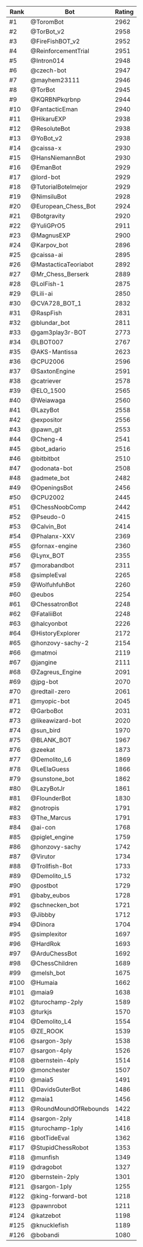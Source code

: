 Rank|Bot|Rating
---|---|---
#1|@ToromBot|2962
#2|@TorBot_v2|2958
#3|@FireFishBOT_v2|2952
#4|@ReinforcementTrial|2951
#5|@Intron014|2948
#6|@czech-bot|2947
#7|@mayhem23111|2946
#8|@TorBot|2945
#9|@KQRBNPkqrbnp|2944
#10|@FantacticEman|2940
#11|@HikaruEXP|2938
#12|@ResoluteBot|2938
#13|@YoBot_v2|2938
#14|@caissa-x|2930
#15|@HansNiemannBot|2930
#16|@EmanBot|2929
#17|@lord-bot|2929
#18|@TutorialBotelmejor|2929
#19|@NimsiluBot|2928
#20|@European_Chess_Bot|2924
#21|@Botgravity|2920
#22|@YuliGPrO5|2911
#23|@MagnusEXP|2900
#24|@Karpov_bot|2896
#25|@caissa-ai|2895
#26|@MastacticaTeoriabot|2892
#27|@Mr_Chess_Berserk|2889
#28|@LolFish-1|2875
#29|@Lili-ai|2850
#30|@CVA728_BOT_1|2832
#31|@RaspFish|2831
#32|@blundar_bot|2811
#33|@gam3play3r-BOT|2773
#34|@LBOT007|2767
#35|@AKS-Mantissa|2623
#36|@CPU2006|2596
#37|@SaxtonEngine|2591
#38|@catriever|2578
#39|@ELO_1500|2565
#40|@Weiawaga|2560
#41|@LazyBot|2558
#42|@expositor|2556
#43|@pawn_git|2553
#44|@Cheng-4|2541
#45|@bot_adario|2516
#46|@bitbitbot|2510
#47|@odonata-bot|2508
#48|@admete_bot|2482
#49|@OpeningsBot|2456
#50|@CPU2002|2445
#51|@ChessNoobComp|2442
#52|@Pseudo-0|2415
#53|@Calvin_Bot|2414
#54|@Phalanx-XXV|2369
#55|@fornax-engine|2360
#56|@Lynx_BOT|2355
#57|@morabandbot|2311
#58|@simpleEval|2265
#59|@WolfuhfuhBot|2260
#60|@eubos|2254
#61|@ChessatronBot|2248
#62|@FataliiBot|2248
#63|@halcyonbot|2226
#64|@HistoryExplorer|2172
#65|@honzovy-sachy-2|2154
#66|@matmoi|2119
#67|@jangine|2111
#68|@Zagreus_Engine|2091
#69|@jpg-bot|2070
#70|@redtail-zero|2061
#71|@myopic-bot|2045
#72|@GarboBot|2031
#73|@likeawizard-bot|2020
#74|@sun_bird|1970
#75|@BLANK_BOT|1967
#76|@zeekat|1873
#77|@Demolito_L6|1869
#78|@LeElaGuess|1866
#79|@sunstone_bot|1862
#80|@LazyBotJr|1861
#81|@FlounderBot|1830
#82|@notropis|1791
#83|@The_Marcus|1791
#84|@ai-con|1768
#85|@piglet_engine|1759
#86|@honzovy-sachy|1742
#87|@Virutor|1734
#88|@Trollfish-Bot|1733
#89|@Demolito_L5|1732
#90|@postbot|1729
#91|@baby_eubos|1728
#92|@schnecken_bot|1721
#93|@Jibbby|1712
#94|@Dinora|1704
#95|@simplexitor|1697
#96|@HardRok|1693
#97|@ArduChessBot|1692
#98|@ChessChildren|1689
#99|@melsh_bot|1675
#100|@Humaia|1662
#101|@maia9|1638
#102|@turochamp-2ply|1589
#103|@turkjs|1570
#104|@Demolito_L4|1554
#105|@ZE_ROOK|1539
#106|@sargon-3ply|1538
#107|@sargon-4ply|1526
#108|@bernstein-4ply|1514
#109|@monchester|1507
#110|@maia5|1491
#111|@DavidsGuterBot|1486
#112|@maia1|1456
#113|@RoundMoundOfRebounds|1422
#114|@sargon-2ply|1418
#115|@turochamp-1ply|1416
#116|@botTideEval|1362
#117|@StupidChessRobot|1353
#118|@munfish|1349
#119|@dragobot|1327
#120|@bernstein-2ply|1301
#121|@sargon-1ply|1255
#122|@king-forward-bot|1218
#123|@pawnrobot|1211
#124|@katzebot|1198
#125|@knucklefish|1189
#126|@bobandi|1080

